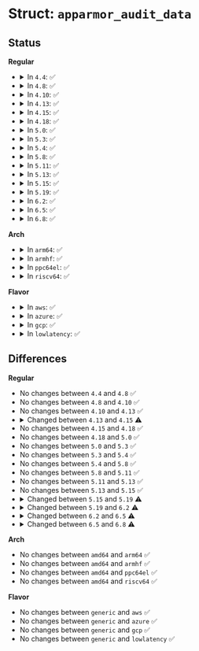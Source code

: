 # Struct: <code>apparmor_audit_data</code>

## Status
<b>Regular</b>
<ul>
<li>
<details>
<summary>In <code>4.4</code>: ✅</summary>

```c
struct apparmor_audit_data {
    int error;
    int type;
    const char *op;
    struct aa_label *label;
    const char *name;
    const char *info;
    u32 request;
    u32 denied;
    struct aa_label *peer;
    struct (anon) fs;
    struct (anon) net;
    int signal;
    struct (anon) iface;
    struct (anon) rlim;
    struct (anon) mnt;
};
```
</details>
</li>
<li>
<details>
<summary>In <code>4.8</code>: ✅</summary>

```c
struct apparmor_audit_data {
    int error;
    int type;
    const char *op;
    struct aa_label *label;
    const char *name;
    const char *info;
    u32 request;
    u32 denied;
    struct aa_label *peer;
    struct (anon) fs;
    struct (anon) net;
    int signal;
    struct (anon) iface;
    struct (anon) rlim;
    struct (anon) mnt;
};
```
</details>
</li>
<li>
<details>
<summary>In <code>4.10</code>: ✅</summary>

```c
struct apparmor_audit_data {
    int error;
    int type;
    const char *op;
    struct aa_label *label;
    const char *name;
    const char *info;
    u32 request;
    u32 denied;
    struct aa_label *peer;
    struct (anon) fs;
    struct (anon) net;
    int signal;
    struct (anon) iface;
    struct (anon) rlim;
    struct (anon) mnt;
};
```
</details>
</li>
<li>
<details>
<summary>In <code>4.13</code>: ✅</summary>

```c
struct apparmor_audit_data {
    int error;
    int type;
    const char *op;
    struct aa_label *label;
    const char *name;
    const char *info;
    u32 request;
    u32 denied;
    struct aa_label *peer;
    struct (anon) fs;
    struct (anon) net;
    int signal;
    struct (anon) rlim;
    struct (anon) iface;
    struct (anon) mnt;
};
```
</details>
</li>
<li>
<details>
<summary>In <code>4.15</code>: ✅</summary>

```c
struct apparmor_audit_data {
    int error;
    int type;
    const char *op;
    struct aa_label *label;
    const char *name;
    const char *info;
    u32 request;
    u32 denied;
    struct aa_label *peer;
    struct (anon) fs;
    struct (anon) net;
    struct (anon) rlim;
    int signal;
    int unmappedsig;
    struct (anon) iface;
    struct (anon) mnt;
};
```
</details>
</li>
<li>
<details>
<summary>In <code>4.18</code>: ✅</summary>

```c
struct apparmor_audit_data {
    int error;
    int type;
    const char *op;
    struct aa_label *label;
    const char *name;
    const char *info;
    u32 request;
    u32 denied;
    struct aa_label *peer;
    struct (anon) fs;
    struct (anon) rlim;
    int signal;
    int unmappedsig;
    struct (anon) net;
    struct (anon) iface;
    struct (anon) mnt;
};
```
</details>
</li>
<li>
<details>
<summary>In <code>5.0</code>: ✅</summary>

```c
struct apparmor_audit_data {
    int error;
    int type;
    const char *op;
    struct aa_label *label;
    const char *name;
    const char *info;
    u32 request;
    u32 denied;
    struct aa_label *peer;
    struct (anon) fs;
    struct (anon) rlim;
    int signal;
    int unmappedsig;
    struct (anon) net;
    struct (anon) iface;
    struct (anon) mnt;
};
```
</details>
</li>
<li>
<details>
<summary>In <code>5.3</code>: ✅</summary>

```c
struct apparmor_audit_data {
    int error;
    int type;
    const char *op;
    struct aa_label *label;
    const char *name;
    const char *info;
    u32 request;
    u32 denied;
    struct aa_label *peer;
    struct (anon) fs;
    struct (anon) rlim;
    int signal;
    int unmappedsig;
    struct (anon) net;
    struct (anon) iface;
    struct (anon) mnt;
};
```
</details>
</li>
<li>
<details>
<summary>In <code>5.4</code>: ✅</summary>

```c
struct apparmor_audit_data {
    int error;
    int type;
    const char *op;
    struct aa_label *label;
    const char *name;
    const char *info;
    u32 request;
    u32 denied;
    struct aa_label *peer;
    struct (anon) fs;
    struct (anon) rlim;
    int signal;
    int unmappedsig;
    struct (anon) net;
    struct (anon) iface;
    struct (anon) mnt;
};
```
</details>
</li>
<li>
<details>
<summary>In <code>5.8</code>: ✅</summary>

```c
struct apparmor_audit_data {
    int error;
    int type;
    const char *op;
    struct aa_label *label;
    const char *name;
    const char *info;
    u32 request;
    u32 denied;
    struct aa_label *peer;
    struct (anon) fs;
    struct (anon) rlim;
    int signal;
    int unmappedsig;
    struct (anon) net;
    struct (anon) iface;
    struct (anon) mnt;
};
```
</details>
</li>
<li>
<details>
<summary>In <code>5.11</code>: ✅</summary>

```c
struct apparmor_audit_data {
    int error;
    int type;
    const char *op;
    struct aa_label *label;
    const char *name;
    const char *info;
    u32 request;
    u32 denied;
    struct aa_label *peer;
    struct (anon) fs;
    struct (anon) rlim;
    int signal;
    int unmappedsig;
    struct (anon) net;
    struct (anon) iface;
    struct (anon) mnt;
};
```
</details>
</li>
<li>
<details>
<summary>In <code>5.13</code>: ✅</summary>

```c
struct apparmor_audit_data {
    int error;
    int type;
    const char *op;
    struct aa_label *label;
    const char *name;
    const char *info;
    u32 request;
    u32 denied;
    struct aa_label *peer;
    struct (anon) fs;
    struct (anon) rlim;
    int signal;
    int unmappedsig;
    struct (anon) net;
    struct (anon) iface;
    struct (anon) mnt;
};
```
</details>
</li>
<li>
<details>
<summary>In <code>5.15</code>: ✅</summary>

```c
struct apparmor_audit_data {
    int error;
    int type;
    const char *op;
    struct aa_label *label;
    const char *name;
    const char *info;
    u32 request;
    u32 denied;
    struct aa_label *peer;
    struct (anon) fs;
    struct (anon) rlim;
    int signal;
    int unmappedsig;
    struct (anon) net;
    struct (anon) iface;
    struct (anon) mnt;
};
```
</details>
</li>
<li>
<details>
<summary>In <code>5.19</code>: ✅</summary>

```c
struct apparmor_audit_data {
    int error;
    int type;
    u16 class;
    const char *op;
    struct aa_label *label;
    const char *name;
    const char *info;
    u32 request;
    u32 denied;
    struct aa_label *peer;
    struct (anon) fs;
    struct (anon) rlim;
    int signal;
    int unmappedsig;
    struct (anon) net;
    struct (anon) mq;
    struct (anon) iface;
    struct (anon) mnt;
};
```
</details>
</li>
<li>
<details>
<summary>In <code>6.2</code>: ✅</summary>

```c
struct apparmor_audit_data {
    int error;
    int type;
    u16 class;
    const char *op;
    const struct cred *subj_cred;
    struct aa_label *subj_label;
    const char *name;
    const char *info;
    u32 request;
    u32 denied;
    struct task_struct *subjtsk;
    struct aa_label *peer;
    struct (anon) fs;
    struct (anon) rlim;
    int signal;
    int unmappedsig;
    struct (anon) net;
    struct (anon) mq;
    struct (anon) iface;
    struct (anon) mnt;
    struct common_audit_data common;
};
```
</details>
</li>
<li>
<details>
<summary>In <code>6.5</code>: ✅</summary>

```c
struct apparmor_audit_data {
    u32 flags;
    int error;
    int type;
    u16 class;
    const char *op;
    const struct cred *subj_cred;
    struct aa_label *subj_label;
    const char *name;
    const char *info;
    u32 request;
    u32 denied;
    struct task_struct *subjtsk;
    struct aa_label *peer;
    struct (anon) fs;
    struct (anon) rlim;
    int signal;
    int unmappedsig;
    struct (anon) net;
    struct (anon) mq;
    struct (anon) iface;
    struct (anon) mnt;
    struct (anon) uring;
    struct common_audit_data common;
};
```
</details>
</li>
<li>
<details>
<summary>In <code>6.8</code>: ✅</summary>

```c
struct apparmor_audit_data {
    u32 flags;
    int error;
    int type;
    u16 class;
    const char *op;
    const struct cred *subj_cred;
    struct aa_label *subj_label;
    const char *name;
    const char *info;
    u32 request;
    u32 denied;
    struct task_struct *subjtsk;
    struct aa_label *peer;
    struct (anon) fs;
    struct (anon) rlim;
    int signal;
    int unmappedsig;
    struct (anon) net;
    struct (anon) mq;
    struct (anon) ns;
    struct (anon) iface;
    struct (anon) mnt;
    struct (anon) uring;
    struct common_audit_data common;
};
```
</details>
</li>
</ul>
<b>Arch</b>
<ul>
<li>
<details>
<summary>In <code>arm64</code>: ✅</summary>

```c
struct apparmor_audit_data {
    int error;
    int type;
    const char *op;
    struct aa_label *label;
    const char *name;
    const char *info;
    u32 request;
    u32 denied;
    struct aa_label *peer;
    struct (anon) fs;
    struct (anon) rlim;
    int signal;
    int unmappedsig;
    struct (anon) net;
    struct (anon) iface;
    struct (anon) mnt;
};
```
</details>
</li>
<li>
<details>
<summary>In <code>armhf</code>: ✅</summary>

```c
struct apparmor_audit_data {
    int error;
    int type;
    const char *op;
    struct aa_label *label;
    const char *name;
    const char *info;
    u32 request;
    u32 denied;
    struct aa_label *peer;
    struct (anon) fs;
    struct (anon) rlim;
    int signal;
    int unmappedsig;
    struct (anon) net;
    struct (anon) iface;
    struct (anon) mnt;
};
```
</details>
</li>
<li>
<details>
<summary>In <code>ppc64el</code>: ✅</summary>

```c
struct apparmor_audit_data {
    int error;
    int type;
    const char *op;
    struct aa_label *label;
    const char *name;
    const char *info;
    u32 request;
    u32 denied;
    struct aa_label *peer;
    struct (anon) fs;
    struct (anon) rlim;
    int signal;
    int unmappedsig;
    struct (anon) net;
    struct (anon) iface;
    struct (anon) mnt;
};
```
</details>
</li>
<li>
<details>
<summary>In <code>riscv64</code>: ✅</summary>

```c
struct apparmor_audit_data {
    int error;
    int type;
    const char *op;
    struct aa_label *label;
    const char *name;
    const char *info;
    u32 request;
    u32 denied;
    struct aa_label *peer;
    struct (anon) fs;
    struct (anon) rlim;
    int signal;
    int unmappedsig;
    struct (anon) net;
    struct (anon) iface;
    struct (anon) mnt;
};
```
</details>
</li>
</ul>
<b>Flavor</b>
<ul>
<li>
<details>
<summary>In <code>aws</code>: ✅</summary>

```c
struct apparmor_audit_data {
    int error;
    int type;
    const char *op;
    struct aa_label *label;
    const char *name;
    const char *info;
    u32 request;
    u32 denied;
    struct aa_label *peer;
    struct (anon) fs;
    struct (anon) rlim;
    int signal;
    int unmappedsig;
    struct (anon) net;
    struct (anon) iface;
    struct (anon) mnt;
};
```
</details>
</li>
<li>
<details>
<summary>In <code>azure</code>: ✅</summary>

```c
struct apparmor_audit_data {
    int error;
    int type;
    const char *op;
    struct aa_label *label;
    const char *name;
    const char *info;
    u32 request;
    u32 denied;
    struct aa_label *peer;
    struct (anon) fs;
    struct (anon) rlim;
    int signal;
    int unmappedsig;
    struct (anon) net;
    struct (anon) iface;
    struct (anon) mnt;
};
```
</details>
</li>
<li>
<details>
<summary>In <code>gcp</code>: ✅</summary>

```c
struct apparmor_audit_data {
    int error;
    int type;
    const char *op;
    struct aa_label *label;
    const char *name;
    const char *info;
    u32 request;
    u32 denied;
    struct aa_label *peer;
    struct (anon) fs;
    struct (anon) rlim;
    int signal;
    int unmappedsig;
    struct (anon) net;
    struct (anon) iface;
    struct (anon) mnt;
};
```
</details>
</li>
<li>
<details>
<summary>In <code>lowlatency</code>: ✅</summary>

```c
struct apparmor_audit_data {
    int error;
    int type;
    const char *op;
    struct aa_label *label;
    const char *name;
    const char *info;
    u32 request;
    u32 denied;
    struct aa_label *peer;
    struct (anon) fs;
    struct (anon) rlim;
    int signal;
    int unmappedsig;
    struct (anon) net;
    struct (anon) iface;
    struct (anon) mnt;
};
```
</details>
</li>
</ul>

## Differences
<b>Regular</b>
<ul>
<li>
No changes between <code>4.4</code> and <code>4.8</code> ✅
</li>
<li>
No changes between <code>4.8</code> and <code>4.10</code> ✅
</li>
<li>
No changes between <code>4.10</code> and <code>4.13</code> ✅
</li>
<li>
<details>
<summary>Changed between <code>4.13</code> and <code>4.15</code> ⚠️</summary>
<ul>
<li>
<b>Field added. </b>
<code>int unmappedsig</code>
</li>
</ul>
</details>
</li>
<li>
No changes between <code>4.15</code> and <code>4.18</code> ✅
</li>
<li>
No changes between <code>4.18</code> and <code>5.0</code> ✅
</li>
<li>
No changes between <code>5.0</code> and <code>5.3</code> ✅
</li>
<li>
No changes between <code>5.3</code> and <code>5.4</code> ✅
</li>
<li>
No changes between <code>5.4</code> and <code>5.8</code> ✅
</li>
<li>
No changes between <code>5.8</code> and <code>5.11</code> ✅
</li>
<li>
No changes between <code>5.11</code> and <code>5.13</code> ✅
</li>
<li>
No changes between <code>5.13</code> and <code>5.15</code> ✅
</li>
<li>
<details>
<summary>Changed between <code>5.15</code> and <code>5.19</code> ⚠️</summary>
<ul>
<li>
<b>Field added. </b>
<code>u16 class</code>
</li>
<li>
<b>Field added. </b>
<code>struct (anon) mq</code>
</li>
</ul>
</details>
</li>
<li>
<details>
<summary>Changed between <code>5.19</code> and <code>6.2</code> ⚠️</summary>
<ul>
<li>
<b>Field added. </b>
<code>const struct cred *subj_cred</code>
</li>
<li>
<b>Field added. </b>
<code>struct aa_label *subj_label</code>
</li>
<li>
<b>Field added. </b>
<code>struct task_struct *subjtsk</code>
</li>
<li>
<b>Field added. </b>
<code>struct common_audit_data common</code>
</li>
<li>
<b>Field removed. </b>
<code>struct aa_label *label</code>
</li>
</ul>
</details>
</li>
<li>
<details>
<summary>Changed between <code>6.2</code> and <code>6.5</code> ⚠️</summary>
<ul>
<li>
<b>Field added. </b>
<code>u32 flags</code>
</li>
<li>
<b>Field added. </b>
<code>struct (anon) uring</code>
</li>
</ul>
</details>
</li>
<li>
<details>
<summary>Changed between <code>6.5</code> and <code>6.8</code> ⚠️</summary>
<ul>
<li>
<b>Field added. </b>
<code>struct (anon) ns</code>
</li>
</ul>
</details>
</li>
</ul>
<b>Arch</b>
<ul>
<li>
No changes between <code>amd64</code> and <code>arm64</code> ✅
</li>
<li>
No changes between <code>amd64</code> and <code>armhf</code> ✅
</li>
<li>
No changes between <code>amd64</code> and <code>ppc64el</code> ✅
</li>
<li>
No changes between <code>amd64</code> and <code>riscv64</code> ✅
</li>
</ul>
<b>Flavor</b>
<ul>
<li>
No changes between <code>generic</code> and <code>aws</code> ✅
</li>
<li>
No changes between <code>generic</code> and <code>azure</code> ✅
</li>
<li>
No changes between <code>generic</code> and <code>gcp</code> ✅
</li>
<li>
No changes between <code>generic</code> and <code>lowlatency</code> ✅
</li>
</ul>
